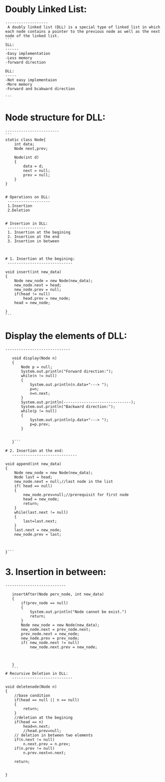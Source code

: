 # Doubly Linked List:
	-------------------
     A doubly linked list (DLL) is a special type of linked list in which each node contains a pointer to the previous node as well as the next node of the linked list.
	```
	SLL:
	------
  	-Easy implementation
  	-Less memory
  	-forward direction
  	
	DLL:
	-----
  	-Not easy implementaion
  	-More memory
  	-Forward and bcakward direction
	
	```
# Node structure for DLL:
	------------------------
	```
  	static class Node{
  		int data;
  		Node next,prev;
  		
  		Node(int d)
  		{
  			data = d;
  			next = null;
  			prev = null;
  		}
  	}
   ```
	
# Operations on DLL:
	-------------------
	1.Insertion
	2.Deletion
	
	
# Insertion in DLL:
	-----------------
	1. Insertion at the begining
	2. Insertion at the end 
	3. Insertion in between
	
	
	
# 1. Insertion at the begining:
	-----------------------------
 ```
	void insert(int new_data)
	{
		Node new_node = new Node(new_data);
		new_node.next = head;
		new_node.prev = null;
		if(head != null)
			head.prev = new_node;
		head = new_node;
		
	}
	```
	
# Display the elements of DLL:
	-----------------------------
 ```
	void display(Node n)
	{
		Node p = null;
		System.out.println("Forward direction:");
		while(n != null)
		{
			System.out.println(n.data+"---> ");
			p=n;
			n=n.next;
		}
		System.out.println(------------------------------);
		System.out.println("Backward direction:");
		while(p != null)
		{
			System.out.println(p.data+"---> ");
			p=p.prev;
		}
		
		
	}```
	
# 2. Insertion at the end:
	-----------------------------
 ```
	void append(int new_data)
	{
		Node new_node = new Node(new_data);
		Node last = head;
		new_node.next = null;//last node in the list
		if( head == null)
		{
			new_node.prev=null;//prerequisit for first node
			head = new_node;
			return;
		}
		while(last.next != null)
		{
			last=last.next;
		}
		last.next = new_node;
		new_node.prev = last;
			
		
		
	}```
	
# 3. Insertion in between:
	---------------------------
 ```
	insertAfter(Node perv_node, int new_data)
	{
		if(prev_node == null)
		{
			System.out.println("Node cannot be exist.")
			return;
		}
		Node new_node = new Node(new_data);
		new_node.next = prev_node.next;
		prev_node.next = new_node;
		new_node.prev = prev_node;
		if( new_node.next != null)
			new_node.next.prev = new_node;
				
		
		
	}
	```
# Recursive Deletion in DLL:
	---------------------------
   ```
	void deletenode(Node n)
	{
		//base condition
		if(head == null || n == null)
		{
			return;
		}
		//deletion at the begining
		if(head == n)
			head=n.next;
			//head.prev=null;
		// deletion in between two elements
		if(n.next != null)
			n.next.prev = n.prev;
		if(n.prev != null)
			n.prev.next=n.next;
		
		return;
		
		
	}
 ```
